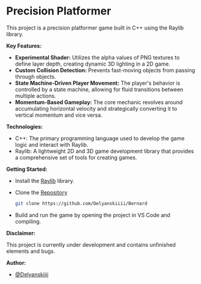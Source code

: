 # Precision Platformer

This project is a precision platformer game built in C++ using the Raylib library.

**Key Features:**

* **Experimental Shader:** Utilizes the alpha values of PNG textures to define layer depth, creating dynamic 3D lighting in a 2D game.
* **Custom Collision Detection:** Prevents fast-moving objects from passing through objects.
* **State Machine-Driven Player Movement:** The player's behavior is controlled by a state machine, allowing for fluid transitions between multiple actions.
* **Momentum-Based Gameplay:** The core mechanic revolves around accumulating horizontal velocity and strategically converting it to vertical momentum and vice versa.

**Technologies:**

* C++: The primary programming language used to develop the game logic and interact with Raylib.
* Raylib: A lightweight 2D and 3D game development library that provides a comprehensive set of tools for creating games.

**Getting Started:**

- Install the [Raylib](https://github.com/raysan5/raylib) library.
   
- Clone the [Repository](https://github.com/Delyanskiiii/Platformer)

    ```bash
    git clone https://github.com/Delyanskiiii/Bernard
    ```

- Build and run the game by opening the project in VS Code and compiling.

**Disclaimer:**

This project is currently under development and contains unfinished elements and bugs.

**Author:**

- [@Delyanskiiii](https://www.github.com/Delyanskiiii)